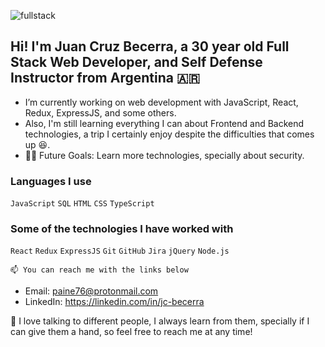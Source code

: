 ![fullstack](https://www.linkpicture.com/q/Juan-Cruz-Becerra-1.png)

## Hi! I'm Juan Cruz Becerra, a 30 year old Full Stack Web Developer, and Self Defense Instructor from Argentina 🇦🇷

* I’m currently working on web development with JavaScript, React, Redux, ExpressJS, and some others.
* Also, I'm still learning everything I can about Frontend and Backend technologies, a trip I certainly enjoy despite the difficulties that comes up 😆.
* 💪🏼 Future Goals: Learn more technologies, specially about security.

### Languages I use

```JavaScript```  ```SQL```  ```HTML```  ```CSS``` ```TypeScript```

### Some of the technologies I have worked with

 ```React```  ```Redux``` ```ExpressJS``` ```Git```  ```GitHub```  ```Jira```  ```jQuery```  ```Node.js```  

    📫 You can reach me with the links below

* Email: paine76@protonmail.com
* LinkedIn: https://linkedin.com/in/jc-becerra


:muscle: I love talking to different people, I always learn from them, specially if I can give them a hand, so feel free to reach me at any time!

